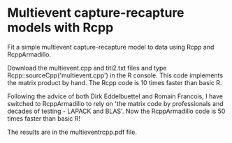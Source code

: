 # Multievent capture-recapture models with Rcpp

Fit a simple multievent capture-recapture model to data using Rcpp and RcppArmadillo. 

Download the multievent.cpp and titi2.txt files and type Rcpp::sourceCpp('multievent.cpp') in the R console. This code implements the matrix product by hand. The Rcpp code is 10 times faster than basic R.

Following the advice of both Dirk Eddelbuettel and Romain Francois, I have switched to RcppArmadillo to rely on 'the matrix code by professionals and decades of testing - LAPACK and BLAS'. Now the RcppArmadillo code is 50 times faster than basic R!

The results are in the multieventrcpp.pdf file.
